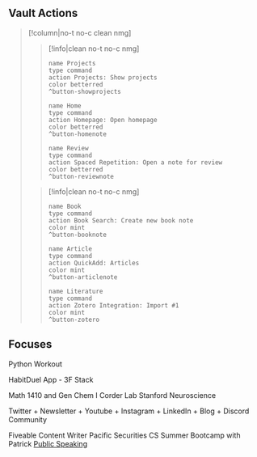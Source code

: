 ## Vault Actions
> [!column|no-t no-c clean nmg]
>> [!info|clean no-t no-c nmg]
>> ```button
>> name Projects
>> type command
>> action Projects: Show projects
>> color betterred
>> ^button-showprojects
>> ```
>> ```button
>> name Home
>> type command
>> action Homepage: Open homepage
>> color betterred
>> ^button-homenote
>>```
>> ```button
>> name Review
>> type command
>> action Spaced Repetition: Open a note for review
>> color betterred
>> ^button-reviewnote
>
>> [!info|clean no-t no-c nmg]
>> ```button
>> name Book
>> type command
>> action Book Search: Create new book note
>> color mint
>> ^button-booknote
>> ```
>> ```button
>> name Article
>> type command
>> action QuickAdd: Articles
>> color mint
>> ^button-articlenote
>> ```
>> ```button
>> name Literature
>> type command
>> action Zotero Integration: Import #1
>> color mint
>> ^button-zotero
>> ```

## Focuses
Python
Workout

HabitDuel App - 3F Stack

Math 1410 and Gen Chem I
Corder Lab
Stanford Neuroscience

Twitter + Newsletter + Youtube + Instagram + LinkedIn + Blog + Discord Community

Fiveable Content Writer
Pacific Securities
CS Summer Bootcamp with Patrick
[Public Speaking](https://www.universitycitytoastmasters.com/)
